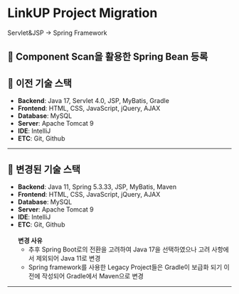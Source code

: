 
# LinkUP Project Migration
Servlet&JSP -> Spring Framework

## 📌 Component Scan을 활용한 Spring Bean 등록





## 🧱 이전 기술 스택

- **Backend**: Java 17, Servlet 4.0, JSP, MyBatis, Gradle
- **Frontend**: HTML, CSS, JavaScript, jQuery, AJAX
- **Database**: MySQL
- **Server**: Apache Tomcat 9
- **IDE**: IntelliJ
- **ETC**: Git, Github

---

## 🧱 변경된 기술 스택

  - **Backend**: Java 11, Spring 5.3.33, JSP, MyBatis, Maven
  - **Frontend**: HTML, CSS, JavaScript, jQuery, AJAX
  - **Database**: MySQL
  - **Server**: Apache Tomcat 9
  - **IDE**: IntelliJ
  - **ETC**: Git, Github
<br><br>
      **변경 사유** 
      - 추후 Spring Boot로의 전환을 고려하여 Java 17을 선택하였으나 고려 사항에서 제외되어 
        Java 11로 변경
      - Spring framework를 사용한 Legacy Project들은 Gradle이 보급화 되기 이전에 작성되어 
        Gradle에서 Maven으로 변경

---
